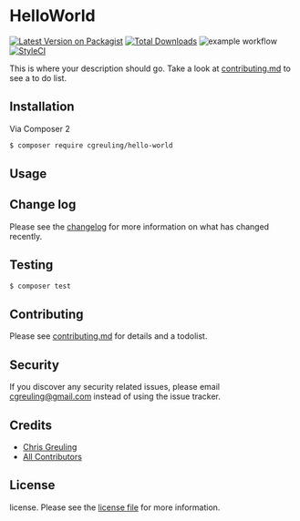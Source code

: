 # HelloWorld

[![Latest Version on Packagist][ico-version]][link-packagist]
[![Total Downloads][ico-downloads]][link-downloads]
![example workflow](https://github.com/cgreuling/hello-world/actions/workflows/laravel/badge.svg)
[![StyleCI][ico-styleci]][link-styleci]

This is where your description should go. Take a look at [contributing.md](contributing.md) to see a to do list.

## Installation

Via Composer 2

``` bash
$ composer require cgreuling/hello-world
```

## Usage

## Change log

Please see the [changelog](changelog.md) for more information on what has changed recently.

## Testing

``` bash
$ composer test
```

## Contributing

Please see [contributing.md](contributing.md) for details and a todolist.

## Security

If you discover any security related issues, please email cgreuling@gmail.com instead of using the issue tracker.

## Credits

- [Chris Greuling][link-author]
- [All Contributors][link-contributors]

## License

license. Please see the [license file](license.md) for more information.

[ico-version]: https://img.shields.io/packagist/v/cgreuling/hello-world.svg?style=flat-square
[ico-downloads]: https://img.shields.io/packagist/dt/cgreuling/hello-world.svg?style=flat-square
[ico-travis]: https://img.shields.io/travis/cgreuling/hello-world/master.svg?style=flat-square
[ico-styleci]: https://styleci.io/repos/12345678/shield

[link-packagist]: https://packagist.org/packages/cgreuling/hello-world
[link-downloads]: https://packagist.org/packages/cgreuling/hello-world
[link-travis]: https://travis-ci.org/cgreuling/hello-world
[link-styleci]: https://styleci.io/repos/12345678
[link-author]: https://github.com/cgreuling
[link-contributors]: ../../contributors
